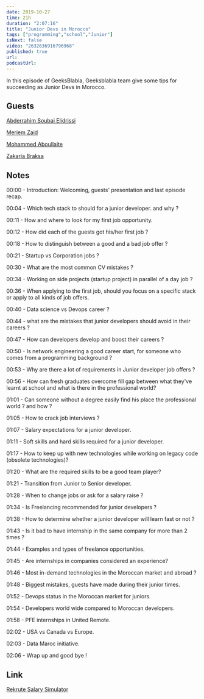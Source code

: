 ```yaml
---
date: 2019-10-27
time: 21h
duration: "2:07:16"
title: "Junior Devs in Morocco"
tags: ["programming","school","Junior"]
isNext: false
video: "2632636916796968"
published: true
url:
podcastUrl:
---
```


In this episode of GeeksBlabla, Geeksblabla team give some tips for succeeding as Junior Devs in Morocco.

## Guests

[Abderrahim Soubai Elidrissi](https://www.facebook.com/zizwar0nline)

[Meriem Zaid](https://www.facebook.com/MeriemZaid)

[Mohammed Aboullaite](https://www.facebook.com/aboullaite)

[Zakaria Braksa](https://www.facebook.com/profile.php?id=100004033238021)

## Notes

00:00 - Introduction: Welcoming, guests' presentation and last episode recap.

00:04 - Which tech stack to should for a junior developer. and why ?

00:11 - How and where to look for my first job opportunity.

00:12 - How did each of the guests got his/her first job ?

00:18 - How to distinguish between a good and a bad job offer ?

00:21 - Startup vs Corporation jobs ?

00:30 - What are the most common CV mistakes ?

00:34 - Working on side projects (startup project) in parallel of a day job ?

00:36 - When applying to the first job, should you focus on a specific stack or apply to all kinds of job offers.

00:40 - Data science vs Devops career ?

00:44 - what are the mistakes that junior developers should avoid in their careers ?

00:47 - How can developers develop and boost their careers ?

00:50 - Is network engineering a good career start, for someone who comes from a programming background ?

00:53 - Why are there a lot of requirements in Junior developer job offers ?

00:56 - How can fresh graduates overcome fill gap between what they've learnt at school and what is there in the professional world?

01:01 - Can someone without a degree easily find his place the professional world ? and how ?

01:05 - How to crack job interviews ?

01:07 - Salary expectations for a junior developer.

01:11 - Soft skills and hard skills required for a junior developer.

01:17 - How to keep up with new technologies while working on legacy code (obsolete technologies)?

01:20 - What are the required skills to be a good team player?

01:21 - Transition from Junior to Senior developer.

01:28 - When to change jobs or ask for a salary raise ?

01:34 - Is Freelancing recommended for junior developers ?

01:38 - How to determine whether a junior developer will learn fast or not ?

01:43 - Is it bad to have internship in the same company for more than 2 times ?

01:44 - Examples and types of freelance opportunities.

01:45 - Are internships in companies considered an experience?

01:46 - Most in-demand technologies in the Moroccan market and abroad ?

01:48 - Biggest mistakes, guests have made during their junior times.

01:52 - Devops status in the Moroccan market for juniors.

01:54 - Developers world wide compared to Moroccan developers.

01:58 - PFE internships in United Remote.

02:02 - USA vs Canada vs Europe.

02:03 - Data Maroc initiative.

02:06 - Wrap up and good bye !

## Link

[Rekrute Salary Simulator](https://www.rekrute.com/salaire-simulateur-maroc.html)
